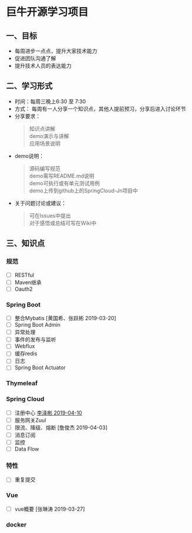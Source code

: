 # 巨牛开源学习项目

## 一、目标

- 每周进步一点点，提升大家技术能力
- 促进团队沟通了解
- 提升技术人员的表达能力

## 二、学习形式

- 时间：每周三晚上6:30 至 7:30
- 方式：
每周有一人分享一个知识点，其他人提前预习，分享后进入讨论环节
- 分享要求：
   > 知识点讲解  
   > demo演示与讲解  
   > 应用场景说明
- demo说明：
   > 源码编写规范  
   > demo需写README.md说明  
   > demo可执行或有单元测试用例  
   > demo上传到github上的SpringCloud-Jn项目中
- 关于问题讨论或建议：
   > 可在Issues中提出  
   > 对于感悟或总结可写在Wiki中

## 三、知识点

### 规范

- [ ] RESTful  
- [ ] Maven继承
- [ ] Oauth2
  
### Spring Boot

- [ ] 整合Mybatis  [黄国希、张跃彬 2019-03-20]
- [ ] Spring Boot Admin
- [ ] 异常处理
- [ ] 事件的发布与监听
- [ ] Webflux
- [ ] 缓存redis
- [ ] 日志
- [ ] Spring Boot Actuator

### Thymeleaf

### Spring Cloud

- [ ] 注册中心 [李泽彬 2019-04-10](https://github.com/winsenhu/SpringCloud-Jn/tree/master/eureka-sever "eureka注册中心")
- [ ] 服务网关Zuul
- [ ] 限流、降级、熔断 [詹俊杰 2019-04-03]
- [ ] 消息订阅
- [ ] 监控
- [ ] Data Flow

### 特性

- [ ] 重复提交

### Vue

- [ ] vue概要  [张琳涛 2019-03-27]

### docker


